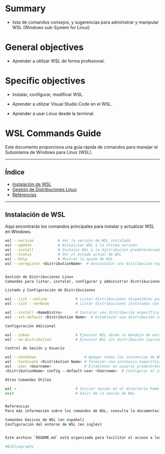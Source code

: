 
# Summary

- lista de comandos consejos, y sugerencias para administrar y manipular WSL (Windows sub-System for Linux)

# General objectives

- Aprender a utilizar WSL de forma profesional.

# Specific objectives

- Instalar, configurar, modificar WSL.

- Aprender a utilizar Visual Studio Code en el WSL.

- Aprender a usar Linux desde la terminal.


# WSL Commands Guide

Este documento proporciona una guía rápida de comandos para manejar el Subsistema de Windows para Linux (WSL).

---

## Índice

- [Instalación de WSL](#instalación-de-wsl)
- [Gestión de Distribuciones Linux](#gestión-de-distribuciones-linux)
- [Referencias](#referencias)

---

## Instalación de WSL

Aquí encontrarás los comandos principales para instalar y actualizar WSL en Windows.

```bash
wsl --version           # Ver la versión de WSL instalada
wsl --update            # Actualizar WSL a la última versión
wsl --install           # Instalar WSL y la distribución predeterminada
wsl --status            # Ver el estado actual de WSL
wsl --help              # Mostrar la ayuda de WSL
wsl --unregister <DistributionName>  # Desinstalar una distribución específica


Gestión de Distribuciones Linux
Comandos para listar, instalar, configurar y administrar distribuciones en WSL.

Listado y Configuración de Distribuciones

wsl --list --online             # Listar distribuciones disponibles para instalar
wsl --list --verbose            # Listar distribuciones instaladas con detalles

wsl --install <NameDistro>      # Instalar una distribución específica
wsl --set-default <Distribution Name>  # Establecer una distribución como predeterminada

Configuración Adicional

wsl --inbox                     # Ejecutar WSL desde la bandeja de entrada (opción avanzada)
wsl --no-distribution           # Ejecutar WSL sin distribución (opción avanzada)

Control de Sesión y Usuario

wsl --shutdown                      # Apagar todas las instancias de WSL
wsl --terminate <Distribution Name> # Terminar una instancia específica de distribución
wsl --user <Username>               # Establecer un usuario predeterminado
<DistributionName> config --default-user <Username>  # Configurar el usuario predeterminado para una distribución específica

Otros Comandos Útiles

wsl ~                           # Iniciar sesión en el directorio home
exit                            # Salir de la sesión de WSL


Referencias
Para más información sobre los comandos de WSL, consulta la documentación oficial:

Comandos básicos de WSL (en español)
Configuración del entorno de WSL (en inglés)


Este archivo `README.md` está organizado para facilitar el acceso a los diferentes comandos y opciones que ofrece WSL, incluyendo secciones de instalación, gestión de distribuciones y referencias.

#Bibliography
